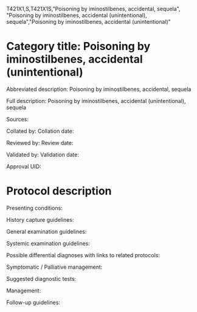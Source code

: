 T421X1,S,T421X1S,"Poisoning by iminostilbenes, accidental, sequela", "Poisoning by iminostilbenes, accidental (unintentional), sequela","Poisoning by iminostilbenes, accidental (unintentional)"
# Category title: Poisoning by iminostilbenes, accidental (unintentional)

Abbreviated description: Poisoning by iminostilbenes, accidental, sequela

Full description: Poisoning by iminostilbenes, accidental (unintentional), sequela

Sources:

Collated by:
Collation date:

Reviewed by:
Review date:

Validated by:
Validation date:

Approval UID:

# Protocol description

Presenting conditions:

History capture guidelines:

General examination guidelines:

Systemic examination guidelines:

Possible differential diagnoses with links to related protocols:

Symptomatic / Palliative management:

Suggested diagnostic tests:

Management:

Follow-up guidelines:
